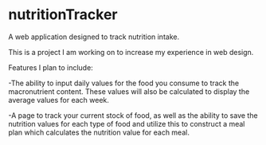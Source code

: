 # nutritionTracker

A web application designed to track nutrition intake.

This is a project I am working on to increase my experience in web design.

Features I plan to include:

  -The ability to input daily values for the food you consume to track the macronutrient content. These values will also be calculated
  to display the average values for each week.
  
  -A page to track your current stock of food, as well as the ability to save the nutrition values for each type of food and utilize
  this to construct a meal plan which calculates the nutrition value for each meal.
